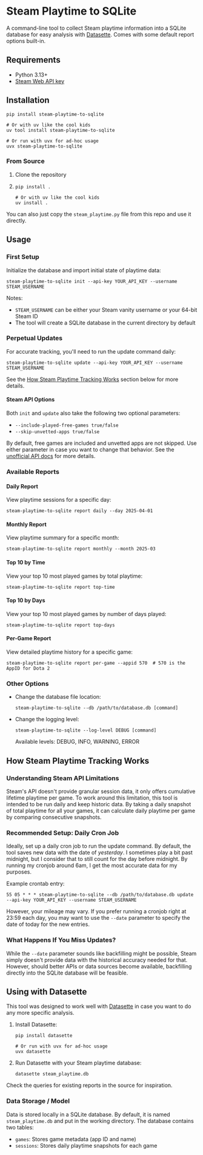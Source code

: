 # Steam Playtime to SQLite

A command-line tool to collect Steam playtime information into a SQLite database for easy analysis with [Datasette](#using-with-datasette). Comes with some default report options built-in.

## Requirements

- Python 3.13+
- [Steam Web API key](https://steamcommunity.com/dev/apikey)

## Installation

```shell
pip install steam-playtime-to-sqlite

# Or with uv like the cool kids
uv tool install steam-playtime-to-sqlite

# Or run with uvx for ad-hoc usage
uvx steam-playtime-to-sqlite
```

### From Source

1. Clone the repository
2. ```shell
   pip install .
   
   # Or with uv like the cool kids
   uv install .
   ```

You can also just copy the `steam_playtime.py` file from this repo and use it directly.

## Usage

### First Setup

Initialize the database and import initial state of playtime data:

```shell
steam-playtime-to-sqlite init --api-key YOUR_API_KEY --username STEAM_USERNAME
```

Notes:
- `STEAM_USERNAME` can be either your Steam vanity username or your 64-bit Steam ID
- The tool will create a SQLite database in the current directory by default

### Perpetual Updates

For accurate tracking, you'll need to run the update command daily:

```shell
steam-playtime-to-sqlite update --api-key YOUR_API_KEY --username STEAM_USERNAME
```

See the [How Steam Playtime Tracking Works](#how-steam-playtime-tracking-works) section below for more details.

#### Steam API Options

Both `init` and `update` also take the following two optional parameters:

- `--include-played-free-games true/false`
- `--skip-unvetted-apps true/false`

By default, free games are included and unvetted apps are not skipped. Use either
parameter in case you want to change that behavior. See the [unofficial API docs](https://steamapi.xpaw.me/#IPlayerService/GetOwnedGames)
for more details.

### Available Reports

#### Daily Report

View playtime sessions for a specific day:

```shell
steam-playtime-to-sqlite report daily --day 2025-04-01
```

#### Monthly Report

View playtime summary for a specific month:

```shell
steam-playtime-to-sqlite report monthly --month 2025-03
```

#### Top 10 by Time

View your top 10 most played games by total playtime:

```shell
steam-playtime-to-sqlite report top-time
```

#### Top 10 by Days

View your top 10 most played games by number of days played:

```shell
steam-playtime-to-sqlite report top-days
```

#### Per-Game Report

View detailed playtime history for a specific game:

```shell
steam-playtime-to-sqlite report per-game --appid 570  # 570 is the AppID for Dota 2
```

### Other Options

- Change the database file location:
  ```shell
  steam-playtime-to-sqlite --db /path/to/database.db [command]
  ```

- Change the logging level:
  ```shell
  steam-playtime-to-sqlite --log-level DEBUG [command]
  ```
  Available levels: DEBUG, INFO, WARNING, ERROR

## How Steam Playtime Tracking Works

### Understanding Steam API Limitations

Steam's API doesn't provide granular session data, it only offers cumulative lifetime playtime per game. To work around this limitation, this tool is intended to be run daily and keep historic data. By taking a daily snapshot of total playtime for all your games, it can calculate daily playtime per game by comparing consecutive snapshots.

### Recommended Setup: Daily Cron Job

Ideally, set up a daily cron job to run the update command. By default, the tool saves new data with the date of _yesterday_. I sometimes play a bit past midnight, but I consider that to still count for the day before midnight. By running my cronjob around 6am, I get the most accurate data for my purposes.

Example crontab entry:

```crontab
55 05 * * * steam-playtime-to-sqlite --db /path/to/database.db update --api-key YOUR_API_KEY --username STEAM_USERNAME
```

However, your mileage may vary. If you prefer running a cronjob right at 23:59 each day, you may want to use the `--date` parameter to specify the date of today for the new entries.

### What Happens If You Miss Updates?

While the `--date` parameter sounds like backfilling might be possible, Steam simply doesn't provide data with the historical accuracy needed for that. However, should better APIs or data sources become available, backfilling directly into the SQLite database will be feasible.

## Using with Datasette

This tool was designed to work well with [Datasette](https://datasette.io/) in case you want to do any more specific analysis.

1. Install Datasette:
   ```shell
   pip install datasette

   # Or run with uvx for ad-hoc usage
   uvx datasette
   ```

2. Run Datasette with your Steam playtime database:
   ```shell
   datasette steam_playtime.db
   ```

Check the queries for existing reports in the source for inspiration.

### Data Storage / Model

Data is stored locally in a SQLite database. By default, it is named `steam_playtime.db` and put in the working directory. The database contains two tables:

- `games`: Stores game metadata (app ID and name)
- `sessions`: Stores daily playtime snapshots for each game